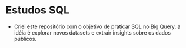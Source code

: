 # Estudos SQL 

* Criei este repositório com o objetivo de praticar SQL no Big Query, a idéia é explorar novos datasets e extrair insights sobre os dados públicos.
